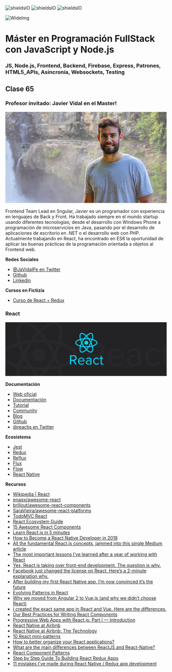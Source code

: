 ![shieldsIO](https://img.shields.io/github/issues/Fictizia/Master-en-programacion-fullstack-con-JavaScript-y-Node.js_ed2.svg)
![shieldsIO](https://img.shields.io/github/forks/Fictizia/Master-en-programacion-fullstack-con-JavaScript-y-Node.js_ed2.svg)
![shieldsIO](https://img.shields.io/github/stars/Fictizia/Master-en-programacion-fullstack-con-JavaScript-y-Node.js_ed2.svg)

![WideImg](http://fictizia.com/img/github/Fictizia-plan-estudios-github.jpg)

# Máster en Programación FullStack con JavaScript y Node.js
### JS, Node.js, Frontend, Backend, Firebase, Express, Patrones, HTML5_APIs, Asincronía, Websockets, Testing

## Clase 65

### Profesor invitado: Javier Vidal en el Master!

![IMG](../assets/clase65/40312e84-8aa5-487a-be0a-5a58bdfd062b.jpeg)

Frontend Team Lead en Sngular, Javier es un programador con experiencia en lenguajes de Back y Front. Ha trabajado siempre en el mundo startup usando diferentes tecnologías; desde el desarrollo con Windows Phone a programación de microservicios en Java, pasando por el desarrollo de aplicaciones de escritorio en .NET o el desarrollo web con PHP. Actualmente trabajando en React, ha encontrado en ES6 la oportunidad de aplicar las buenas prácticas de la programación orientada a objetos al Frontend web.

**Redes Sociales**

- [@JaVidalPe en Twitter](https://twitter.com/JaVidalPe)
- [Github](https://github.com/javidalpe)
- [Linkedin](https://www.linkedin.com/in/javidalpe/)

**Cursos en Fictizia**
- [Curso de React + Redux](https://fictizia.com/formacion/curso-react-js-redux)

### React
![img](../assets/clase65/e8abad6a-e7ac-420d-a435-748219990e3b.jpeg)

**Documentación**
- [Web oficial](https://reactjs.org/)
- [Documentación](https://reactjs.org/docs/getting-started.html)
- [Tutorial](https://reactjs.org/tutorial/tutorial.html)
- [Community](https://reactjs.org/community/support.html)
- [Blog](https://reactjs.org/blog/2018/08/01/react-v-16-4-2.html)
- [Github](https://github.com/facebook/react/)
- [@reactjs en Twitter](https://twitter.com/reactjs?lang=es)

**Ecosistema**
- [Jest](https://facebook.github.io/jest/)
- [Redux](https://redux.js.org)
- [Reflux](https://github.com/reflux/refluxjs)
- [Flux](https://facebook.github.io/flux/)
- [Flow](https://flow.org/)
- [React Native](https://facebook.github.io/react-native/)

**Recursos**
- [Wikipedia | React](https://es.wikipedia.org/wiki/React)
- [enaqx/awesome-react](https://github.com/enaqx/awesome-react)
- [brillout/awesome-react-components](https://github.com/brillout/awesome-react-components)
- [SaraVieira/awesome-react-platforms](https://github.com/SaraVieira/awesome-react-platforms)
- [TodoMVC React](http://todomvc.com/examples/react/#/)
- [React Ecosystem Guide](https://itnext.io/react-ecosystem-guide-4a5f85d17623)
- [15 Awesome React Components](https://tutorialzine.com/2017/11/15-awesome-react-components)
- [Learn React.js in 5 minutes](https://medium.freecodecamp.org/learn-react-js-in-5-minutes-526472d292f4)
- [How to Become a React Native Developer in 2018](https://hackernoon.com/how-to-become-a-react-native-developer-in-2018-d9bc85e1d91f)
- [All the fundamental React.js concepts, jammed into this single Medium article](https://medium.freecodecamp.org/all-the-fundamental-react-js-concepts-jammed-into-this-single-medium-article-c83f9b53eac2)
- [The most important lessons I’ve learned after a year of working with React](https://medium.freecodecamp.org/mindset-lessons-from-a-year-with-react-1de862421981)
- [Yes, React is taking over front-end development. The question is why.](https://medium.freecodecamp.org/yes-react-is-taking-over-front-end-development-the-question-is-why-40837af8ab76)
- [Facebook just changed the license on React. Here’s a 2-minute explanation why.](https://medium.freecodecamp.org/facebook-just-changed-the-license-on-react-heres-a-2-minute-explanation-why-5878478913b2)
- [After building my first React Native app, I’m now convinced it’s the future](https://medium.freecodecamp.org/after-building-my-first-react-native-app-im-now-convinced-it-s-the-future-d3c5e74f8fa8)
- [Evolving Patterns in React](https://medium.freecodecamp.org/evolving-patterns-in-react-116140e5fe8f)
- [Why we moved from Angular 2 to Vue.js (and why we didn’t choose React)](https://medium.com/reverdev/why-we-moved-from-angular-2-to-vue-js-and-why-we-didnt-choose-react-ef807d9f4163)
- [I created the exact same app in React and Vue. Here are the differences.](https://medium.com/javascript-in-plain-english/i-created-the-exact-same-app-in-react-and-vue-here-are-the-differences-e9a1ae8077fd)
- [Our Best Practices for Writing React Components](https://engineering.musefind.com/our-best-practices-for-writing-react-components-dec3eb5c3fc8)
- [Progressive Web Apps with React.js: Part I — Introduction](https://medium.com/@addyosmani/progressive-web-apps-with-react-js-part-i-introduction-50679aef2b12)
- [React Native at Airbnb](https://medium.com/airbnb-engineering/react-native-at-airbnb-f95aa460be1c)
- [React Native at Airbnb: The Technology](https://medium.com/airbnb-engineering/react-native-at-airbnb-the-technology-dafd0b43838)
- [10 React mini-patterns](https://hackernoon.com/10-react-mini-patterns-c1da92f068c5)
- [How to better organize your React applications?](https://medium.com/@alexmngn/how-to-better-organize-your-react-applications-2fd3ea1920f1)
- [What are the main differences between ReactJS and React-Native?](https://medium.com/@alexmngn/from-reactjs-to-react-native-what-are-the-main-differences-between-both-d6e8e88ebf24)
- [React Component Patterns](https://levelup.gitconnected.com/react-component-patterns-ab1f09be2c82)
- [Step by Step Guide To Building React Redux Apps](https://medium.com/@rajaraodv/step-by-step-guide-to-building-react-redux-apps-using-mocks-48ca0f47f9a)
- [11 mistakes I’ve made during React Native / Redux app development](https://medium.com/dailyjs/11-mistakes-ive-made-during-react-native-redux-app-development-8544e2be9a9)